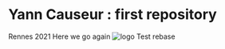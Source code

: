 # Yann Causeur : first repository
Rennes 2021
Here we go again
![logo](https://intranet.univ-rennes2.fr/sites/default/files/resize/UHB/SERVICE-COMMUNICATION/logor2-noir-150x147.png)
Test rebase
